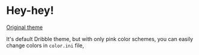 # Hey-hey!
[Original theme](https://github.com/morpheusthewhite/spicetify-themes/tree/master/Dribbblish)

It's default Dribble theme, but with only pink color schemes, you can easily change colors in ```color.ini``` file, 
